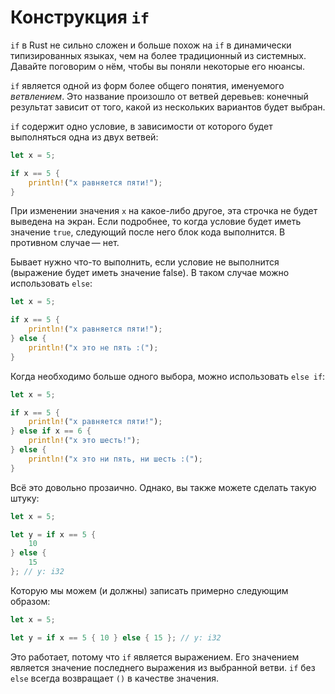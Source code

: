 # Конструкция `if`

`if` в Rust не сильно сложен и больше похож на `if` в динамически типизированных
языках, чем на более традиционный из системных. Давайте поговорим о нём, чтобы
вы поняли некоторые его нюансы.

`if` является одной из форм более общего понятия, именуемого *ветвлением*. Это
название произошло от ветвей деревьев: конечный результат зависит от того, какой
из нескольких вариантов будет выбран.

`if` содержит одно условие, в зависимости от которого будет выполняться одна из
двух ветвей:

```rust
let x = 5;

if x == 5 {
    println!("x равняется пяти!");
}
```

При изменении значения `x` на какое-либо другое, эта строчка не будет выведена
на экран. Если подробнее, то когда условие будет иметь значение `true`,
следующий после него блок кода выполнится. В противном случае — нет.

Бывает нужно что-то выполнить, если условие не выполнится (выражение будет иметь 
значение false). В таком случае можно использовать `else`:

```rust
let x = 5;

if x == 5 {
    println!("x равняется пяти!");
} else {
    println!("x это не пять :(");
}
```

Когда необходимо больше одного выбора, можно использовать `else if`:

```rust
let x = 5;

if x == 5 {
    println!("x равняется пяти!");
} else if x == 6 {
    println!("x это шесть!");
} else {
    println!("x это ни пять, ни шесть :(");
}
```

Всё это довольно прозаично. Однако, вы также можете сделать такую штуку:

```rust
let x = 5;

let y = if x == 5 {
    10
} else {
    15
}; // y: i32
```

Которую мы можем (и должны) записать примерно следующим образом:

```rust
let x = 5;

let y = if x == 5 { 10 } else { 15 }; // y: i32
```

Это работает, потому что `if` является выражением. Его значением является
значение последнего выражения из выбранной ветви. `if` без `else` всегда
возвращает `()` в качестве значения.
